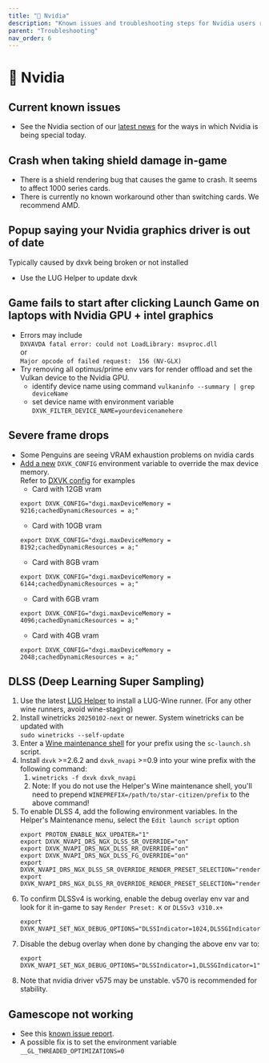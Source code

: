 ```yaml
---
title: "💚 Nvidia"
description: "Known issues and troubleshooting steps for Nvidia users running Star Citizen on Linux"
parent: "Troubleshooting"
nav_order: 6
---
```


# 💚 Nvidia

## Current known issues
- See the Nvidia section of our [latest news](/#news) for the ways in which Nvidia is being special today.

## Crash when taking shield damage in-game
- There is a shield rendering bug that causes the game to crash. It seems to affect 1000 series cards.
- There is currently no known workaround other than switching cards. We recommend AMD.

## Popup saying your Nvidia graphics driver is out of date
Typically caused by dxvk being broken or not installed
- Use the LUG Helper to update dxvk

## Game fails to start after clicking Launch Game on laptops with Nvidia GPU + intel graphics
- Errors may include  
`DXVAVDA fatal error: could not LoadLibrary: msvproc.dll`  
or  
`Major opcode of failed request:  156 (NV-GLX)`
- Try removing all optimus/prime env vars for render offload and set the Vulkan device to the Nvidia GPU.
  - identify device name using command `vulkaninfo --summary | grep deviceName`
  - set device name with environment variable `DXVK_FILTER_DEVICE_NAME=yourdevicenamehere`

## Severe frame drops
- Some Penguins are seeing VRAM exhaustion problems on nvidia cards
- [Add a new](/Tips-and-Tricks#how-to-edit-the-launch-script) `DXVK_CONFIG` environment variable to override the max device memory.  
  Refer to [DXVK config](https://github.com/doitsujin/dxvk/blob/master/dxvk.conf) for examples
   - Card with 12GB vram
   ```
   export DXVK_CONFIG="dxgi.maxDeviceMemory = 9216;cachedDynamicResources = a;"
   ```
   - Card with 10GB vram
   ```
   export DXVK_CONFIG="dxgi.maxDeviceMemory = 8192;cachedDynamicResources = a;"
   ```
   - Card with  8GB vram
   ```
   export DXVK_CONFIG="dxgi.maxDeviceMemory = 6144;cachedDynamicResources = a;"
   ```
   - Card with  6GB vram
   ```
   export DXVK_CONFIG="dxgi.maxDeviceMemory = 4096;cachedDynamicResources = a;"
   ```
   - Card with  4GB vram
   ```
   export DXVK_CONFIG="dxgi.maxDeviceMemory = 2048;cachedDynamicResources = a;"
   ```


## DLSS (Deep Learning Super Sampling)
1. Use the latest [LUG Helper](https://github.com/starcitizen-lug/lug-helper/releases) to install a LUG-Wine runner. (For any other wine runners, avoid wine-staging)
2. Install winetricks `20250102-next` or newer. System winetricks can be updated with  
   `sudo winetricks --self-update`
3. Enter a [Wine maintenance shell](/Tips-and-Tricks#how-to-get-a-wine-maintenance-shell-using-the-launch-script) for your prefix using the `sc-launch.sh` script.
4. Install `dxvk` >=2.6.2 and `dxvk_nvapi` >=0.9 into your wine prefix with the following command:
   1. `winetricks -f dxvk dxvk_nvapi`
   2. Note: If you do not use the Helper's Wine maintenance shell, you'll need to prepend `WINEPREFIX=/path/to/star-citizen/prefix` to the above command!
5. To enable DLSS 4, add the following environment variables. In the Helper's Maintenance menu, select the `Edit launch script` option
   ```
   export PROTON_ENABLE_NGX_UPDATER="1" 
   export DXVK_NVAPI_DRS_NGX_DLSS_SR_OVERRIDE="on"
   export DXVK_NVAPI_DRS_NGX_DLSS_RR_OVERRIDE="on"
   export DXVK_NVAPI_DRS_NGX_DLSS_FG_OVERRIDE="on"
   export DXVK_NVAPI_DRS_NGX_DLSS_SR_OVERRIDE_RENDER_PRESET_SELECTION="render_preset_latest"
   export DXVK_NVAPI_DRS_NGX_DLSS_RR_OVERRIDE_RENDER_PRESET_SELECTION="render_preset_latest"
   ```
6. To confirm DLSSv4 is working, enable the debug overlay env var and look for it in-game to say `Render Preset: K` or `DLSSv3 v310.x+`
   ```
   export DXVK_NVAPI_SET_NGX_DEBUG_OPTIONS="DLSSIndicator=1024,DLSSGIndicator=2"
   ```
7. Disable the debug overlay when done by changing the above env var to:
   ```
   export DXVK_NVAPI_SET_NGX_DEBUG_OPTIONS="DLSSIndicator=1,DLSSGIndicator=1"
   ```
8. Note that nvidia driver v575 may be unstable. v570 is recommended for stability.


## Gamescope not working
- See this [known issue report](https://github.com/ValveSoftware/gamescope/issues/526).
- A possible fix is to set the environment variable `__GL_THREADED_OPTIMIZATIONS=0`
